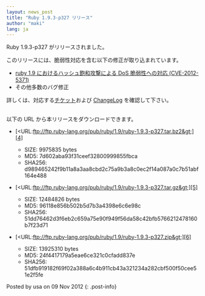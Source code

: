 ```yaml
---
layout: news_post
title: "Ruby 1.9.3-p327 リリース"
author: "maki"
lang: ja
---
```


Ruby 1.9.3-p327 がリリースされました。

このリリースには、脆弱性対応を含む以下の修正が取り込まれています。

* [ruby 1.9 におけるハッシュ飽和攻撃による DoS 脆弱性への対応 (CVE-2012-5371)][1]
* その他多数のバグ修正

詳しくは、対応する[チケット][2]および [ChangeLog][3] を確認して下さい。

## 

以下の URL から本リリースをダウンロードできます。

* [&lt;URL:ftp://ftp.ruby-lang.org/pub/ruby/1.9/ruby-1.9.3-p327.tar.bz2&gt;][4]
  * SIZE: 9975835 bytes
  * MD5: 7d602aba93f31ceef32800999855fbca
  * SHA256:
    d989465242f9b11a8a3aa8cbd2c75a9b3a8c0ec2f14a087a0c7b51abf164e488

* [&lt;URL:ftp://ftp.ruby-lang.org/pub/ruby/1.9/ruby-1.9.3-p327.tar.gz&gt;][5]
  * SIZE: 12484826 bytes
  * MD5: 96118e856b502b5d7b3a4398e6c6e98c
  * SHA256:
    51dd76462d3f6eb2c659a75e90f949f56da58c42bfb5766212478160b7f23d71

* [&lt;URL:ftp://ftp.ruby-lang.org/pub/ruby/1.9/ruby-1.9.3-p327.zip&gt;][6]
  * SIZE: 13925310 bytes
  * MD5: 24f4417179a5eae6ce321c0cfadd837e
  * SHA256:
    51dfb919182f69f02a388a6c4b911cb43a321234a282cbf500f50cee51e2f5fe

Posted by usa on 09 Nov 2012
{: .post-info}



[1]: http://www.ruby-lang.org/ja/news/2012/11/09/ruby19-hashdos-cve-2012-5371/ 
[2]: https://bugs.ruby-lang.org/projects/ruby-193/issues?set_filter=1&amp;status_id=5 
[3]: http://svn.ruby-lang.org/repos/ruby/tags/v1_9_3_327/ChangeLog 
[4]: ftp://ftp.ruby-lang.org/pub/ruby/1.9/ruby-1.9.3-p327.tar.bz2 
[5]: ftp://ftp.ruby-lang.org/pub/ruby/1.9/ruby-1.9.3-p327.tar.gz 
[6]: ftp://ftp.ruby-lang.org/pub/ruby/1.9/ruby-1.9.3-p327.zip 
